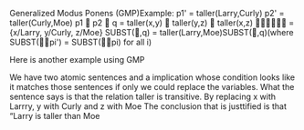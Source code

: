 Generalized Modus Ponens (GMP)Example:
p1'                 = taller(Larry,Curly)
p2' 	   = taller(Curly,Moe)
p1  p2  q    = taller(x,y)  taller(y,z)  taller(x,z)
 = {x/Larry, y/Curly, z/Moe}
SUBST(,q) = taller(Larry,Moe)SUBST(,q)(where SUBST(pi') = SUBST(pi) for all i)

Here is another example using GMP

We have two atomic sentences and a implication whose condition looks like it matches those sentences if only we could replace the variables.
What the sentence says is that the relation taller is transitive.
By replacing x with Larrry, y with Curly and z with Moe
The conclusion that is justtified is that “Larry is taller than Moe
